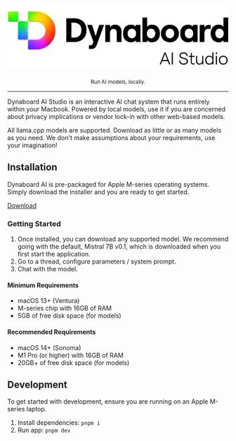 <div align="center">
  <img alt="Dynaboard AI Studio Logo" src="src/renderer/assets/logo-light.svg" />
  <p></p>
  <p>
    <sub>Run AI models, locally.</sub>
  </p>
</div>

<hr />

Dynaboard AI Studio is an interactive AI chat system that runs entirely within your Macbook. Powered by local models, use it if you are concerned about privacy implications or vendor lock-in with other web-based models.

All llama.cpp models are supported. Download as little or as many models as you need. We don't make assumptions about your requirements, use your imagination!


## Installation
Dynaboard AI is pre-packaged for Apple M-series operating systems. Simply download the installer and you are ready to get started.

[Download](https://github.com/dynaboard/ai-studio/releases/download/v1.0.0-beta.1/Dynaboard.AI.Studio.1.0.0-beta.1.dmg)

### Getting Started

1. Once installed, you can download any supported model. We recommend going with the default, Mistral 7B v0.1, which is downloaded when you first start the application.
1. Go to a thread, configure parameters / system prompt.
1. Chat with the model.

#### Minimum Requirements

* macOS 13+ (Ventura)
* M-series chip with 16GB of RAM
* 5GB of free disk space (for models)

#### Recommended Requirements

* macOS 14+ (Sonoma)
* M1 Pro (or higher) with 16GB of RAM
* 20GB+ of free disk space (for models)

## Development

To get started with development, ensure you are running on an Apple M-series laptop.

1. Install dependencies: `pnpm i`
1. Run app: `pnpm dev`

